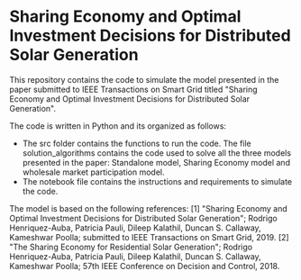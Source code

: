 # Sharing Economy and Optimal Investment Decisions for Distributed Solar Generation

This repository contains the code to simulate the model presented in the paper submitted to IEEE Transactions on Smart Grid titled "Sharing Economy and Optimal Investment Decisions for Distributed Solar Generation".

The code is written in Python and its organized as follows:

- The src folder contains the functions to run the code. The file solution_algorithms contains the code used to solve all the three models presented in the paper: Standalone model, Sharing Economy model and wholesale market participation model.
- The notebook file contains the instructions and requirements to simulate the code.

The model is based on the following references:
[1] "Sharing Economy and Optimal Investment Decisions for Distributed Solar Generation"; Rodrigo Henriquez-Auba, Patricia Pauli, Dileep Kalathil, Duncan S. Callaway, Kameshwar Poolla; submitted to IEEE Transactions on Smart Grid, 2019.
[2] "The Sharing Economy for Residential Solar Generation"; Rodrigo Henriquez-Auba, Patricia Pauli, Dileep Kalathil, Duncan S. Callaway, Kameshwar Poolla; 57th IEEE Conference on Decision and Control, 2018.
